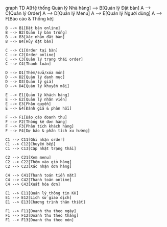 graph TD
    A[Hệ thống Quản lý Nhà hàng] --> B[Quản lý Đặt bàn]
    A --> C[Quản lý Order]
    A --> D[Quản lý Menu]
    A --> E[Quản lý Người dùng]
    A --> F[Báo cáo & Thống kê]
    
    B --> B1[Đặt bàn online]
    B --> B2[Quản lý bàn trống]
    B --> B3[Xác nhận đặt bàn]
    B --> B4[Hủy đặt bàn]
    
    C --> C1[Order tại bàn]
    C --> C2[Order online]
    C --> C3[Quản lý trạng thái order]
    C --> C4[Thanh toán]
    
    D --> D1[Thêm/sửa/xóa món]
    D --> D2[Quản lý danh mục]
    D --> D3[Quản lý giá]
    D --> D4[Quản lý khuyến mãi]
    
    E --> E1[Quản lý khách hàng]
    E --> E2[Quản lý nhân viên]
    E --> E3[Phân quyền]
    E --> E4[Đánh giá & phản hồi]
    
    F --> F1[Báo cáo doanh thu]
    F --> F2[Thống kê đơn hàng]
    F --> F3[Phân tích khách hàng]
    F --> F4[Dự báo & phân tích xu hướng]

    C1 --> C11[Ghi nhận order]
    C1 --> C12[Chuyển bếp]
    C1 --> C13[Cập nhật trạng thái]
    
    C2 --> C21[Xem menu]
    C2 --> C22[Thêm vào giỏ hàng]
    C2 --> C23[Xác nhận đơn hàng]
    
    C4 --> C41[Thanh toán tiền mặt]
    C4 --> C42[Thanh toán online]
    C4 --> C43[Xuất hóa đơn]
    
    E1 --> E11[Quản lý thông tin KH]
    E1 --> E12[Lịch sử giao dịch]
    E1 --> E13[Chương trình thân thiết]
    
    F1 --> F11[Doanh thu theo ngày]
    F1 --> F12[Doanh thu theo tháng]
    F1 --> F13[Doanh thu theo món]
